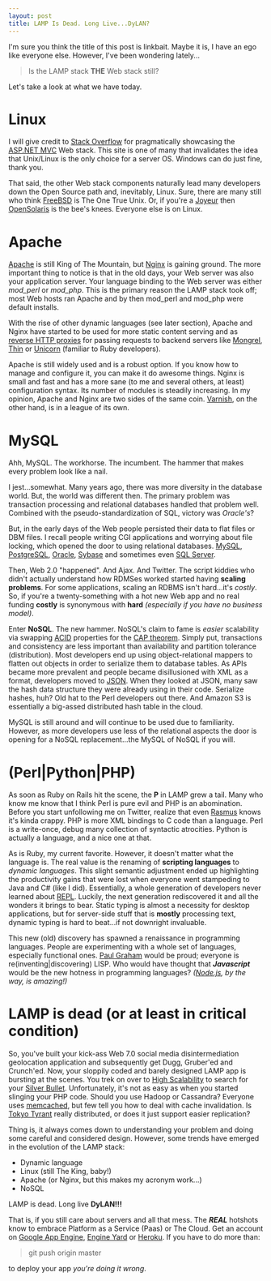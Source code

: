 ```yaml
---
layout: post
title: LAMP Is Dead. Long Live...DyLAN?
---
```


I'm sure you think the title of this post is linkbait. Maybe it is, I have an ego like everyone else. However, I've been wondering lately...

> Is the LAMP stack **THE** Web stack still?

Let's take a look at what we have today.

# Linux

I will give credit to [Stack Overflow](http://stackoverflow.com) for pragmatically showcasing the [ASP.NET MVC](http://asp.net/mvc) Web stack. This site is one of many that invalidates the idea that Unix/Linux is the only choice for a server OS. Windows can do just fine, thank you.

That said, the other Web stack components naturally lead many developers down the Open Source path and, inevitably, Linux. Sure, there are many still who think [FreeBSD](http://freebsd.org) is The One True Unix. Or, if you're a [Joyeur](http://joyent.com) then [OpenSolaris](http://hub.opensolaris.org/bin/view/Main/) is the bee's knees. Everyone else is on Linux.

# Apache

[Apache](http://httpd.apache.org/) is still King of The Mountain, but [Nginx](http://wiki.nginx.org/Main) is gaining ground. The more important thing to notice is that in the old days, your Web server was also your application server. Your language binding to the Web server was either *mod_perl* or *mod_php*. This is the primary reason the LAMP stack took off; most Web hosts ran Apache and by then mod_perl and mod_php were default installs.

With the rise of other dynamic languages (see later section), Apache and Nginx have started to be used for more static content serving and as [reverse HTTP proxies](http://httpd.apache.org/docs/2.0/mod/mod_proxy.html) for passing requests to backend servers like [Mongrel](http://github.com/fauna/mongrel), [Thin](http://code.macournoyer.com/thin/) or [Unicorn](http://unicorn.bogomips.org/) (familiar to Ruby developers).

Apache is still widely used and is a robust option. If you know how to manage and configure it, you can make it do awesome things. Nginx is small and fast and has a more sane (to me and several others, at least) configuration syntax. Its number of modules is steadily increasing. In my opinion, Apache and Nginx are two sides of the same coin. [Varnish](http://varnish-cache.org/), on the other hand, is in a league of its own.

# MySQL

Ahh, MySQL. The workhorse. The incumbent. The hammer that makes every problem look like a nail.

I jest...somewhat. Many years ago, there was more diversity in the database world. But, the world was different then. The primary problem was transaction processing and relational databases handled that problem well. Combined with the pseudo-standardization of SQL, victory was *Oracle's*? 

But, in the early days of the Web people persisted their data to flat files or DBM files. I recall people writing CGI applications and worrying about file locking, which opened the door to using relational databases. [MySQL](http://www.mysql.com/), [PostgreSQL](http://www.postgresql.org/), [Oracle](http://www.oracle.com/), [Sybase](http://www.sybase.com/) and sometimes even [SQL Server](http://www.microsoft.com/sqlserver/).

Then, Web 2.0 "happened". And Ajax. And Twitter. The script kiddies who didn't actually understand how RDMSes worked started having **scaling problems**. For some applications, scaling an RDBMS isn't hard...it's *costly*. So, if you're a twenty-something with a hot new Web app and no real funding **costly** is synonymous with **hard** *(especially if you have no business model)*.

Enter **NoSQL**. The new hammer. NoSQL's claim to fame is *easier* scalability via swapping [ACID](http://en.wikipedia.org/wiki/ACID) properties for the [CAP theorem](http://en.wikipedia.org/wiki/CAP_theorem). Simply put, transactions and consistency are less important than availability and partition tolerance (distribution). Most developers end up using object-relational mappers to flatten out objects in order to serialize them to database tables. As APIs became more prevalent and people became disillusioned with XML as a format, developers moved to [JSON](http://www.json.org/). When they looked at JSON, many saw the hash data structure they were already using in their code. Serialize hashes, huh? Old hat to the Perl developers out there. And Amazon S3 is essentially a big-assed distributed hash table in the cloud. 

MySQL is still around and will continue to be used due to familiarity. However, as more developers use less of the relational aspects the door is opening for a NoSQL replacement...the MySQL of NoSQL if you will.

# (Perl|Python|PHP)

As soon as Ruby on Rails hit the scene, the **P** in LAMP grew a tail. Many who know me know that I think Perl is pure evil and PHP is an abomination. Before you start unfollowing me on Twitter, realize that even [Rasmus](http://lerdorf.com/bio.php) knows it's kinda crappy. PHP is more XML bindings to C code than a language. Perl is a write-once, debug many collection of syntactic atrocities. Python is actually a language, and a nice one at that.

As is Ruby, my current favorite. However, it doesn't matter what the language is. The real value is the renaming of **scripting languages** to *dynamic languages*. This slight semantic adjustment ended up highlighting the productivity gains that were lost when everyone went stampeding to Java and C# (like I did). Essentially, a whole generation of developers never learned about [REPL](http://en.wikipedia.org/wiki/Read-eval-print_loop). Luckily, the next generation rediscovered it and all the wonders it brings to bear. Static typing is almost a necessity for desktop applications, but for server-side stuff that is **mostly** processing text, dynamic typing is hard to beat...if not downright invaluable.

This new (old) discovery has spawned a renaissance in programming languages. People are experimenting with a whole set of languages, especially functional ones. [Paul Graham](http://www.paulgraham.com/icad.html) would be proud; everyone is re(inventing|discovering) LISP. Who would have thought that ***Javascript*** would be the new hotness in programming languages? *([Node.js](http://nodejs.org/), by the way, is amazing!)*  

# LAMP is dead (or at least in critical condition)

So, you've built your kick-ass Web 7.0 social media disintermediation geolocation application and subsequently get Dugg, Gruber'ed and Crunch'ed. Now, your sloppily coded and barely designed LAMP app is bursting at the scenes. You trek on over to [High Scalability](http://highscalability.com/) to search for your [Silver Bullet](http://www.virtualschool.edu/mon/SoftwareEngineering/BrooksNoSilverBullet.html). Unfortunately, it's not as easy as when you started slinging your PHP code. Should you use Hadoop or Cassandra? Everyone uses [memcached](http://memcached.org/), but few tell you how to deal with cache invalidation. Is [Tokyo Tyrant](http://1978th.net/tokyotyrant/) really distributed, or does it just support easier replication?

Thing is, it always comes down to understanding your problem and doing some careful and considered design. However, some trends have emerged in the evolution of the LAMP stack:

* Dynamic language
* Linux (still The King, baby!)
* Apache (or Nginx, but this makes my acronym work...)
* NoSQL

LAMP is dead. Long live **DyLAN!!!**

That is, if you still care about servers and all that mess. The ***REAL*** hotshots know to embrace Platform as a Service (Paas) or The Cloud. Get an account on [Google App Engine](http://code.google.com/appengine/), [Engine Yard](http://www.engineyard.com/) or [Heroku](http://heroku.com/). If you have to do more than:

> git push origin master

to deploy your app *you're doing it wrong*. 